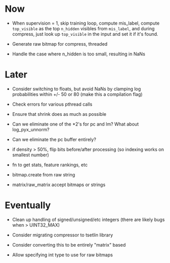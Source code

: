 # Now

- When supervision = 1, skip training loop, compute mis_label, compute
  `top_visible` as the top `n_hidden` visibles from `mis_label`, and during
  compress, just look up `top_visible` in the input and set it if it's found.

- Generate raw bitmap for compress, threaded
- Handle the case where n_hidden is too small, resulting in NaNs

# Later

- Consider switching to floats, but avoid NaNs by clamping log probabilities
  within +/- 50  or 80 (make this a compilation flag)
- Check errors for various pthread calls
- Ensure that shrink does as much as possible
- Can we eliminate one of the *2's for pc and lm? What about log_pyx_unnorm?
- Can we eliminate the pc buffer entirely?

- if density > 50%, flip bits before/after processing (so indexing works on
  smallest number)
- fn to get stats, feature rankings, etc
- bitmap.create from raw string
- matrix/raw_matrix accept bitmaps or strings

# Eventually

- Clean up handling of signed/unsigned/etc integers (there are likely bugs when > UINT32_MAX)

- Consider migrating compressor to tsetlin library
- Consider converting this to be entirely "matrix" based
- Allow specifying int type to use for raw bitmaps

